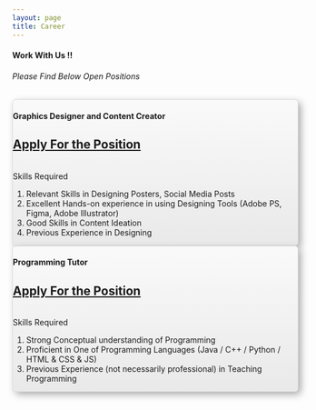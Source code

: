 ```yaml
---
layout: page
title: Career
---
```


<div class="container">
	<div class="row">
		<div class="col-md-12 col-sm-12 col-xs-12 text-center">
            <h4>Work With Us !!</h4>
            <h6>Please Find Below Open Positions</h6>
        </div>
    </div>
	<div class="row">
		<div class="col-sm-6 col-md-6 d-flex align-items-stretch">
            <div class="card text-center" style="box-shadow: 5px 5px 14px -1px #a3a3a3; background:linear-gradient(to bottom, #f9f9f9 5%, #e9e9e9 100%); background-color:#f9f9f9; border-radius:6px; border:1px solid #dcdcdc;">
				<!-- Card content -->
				<div class="card-body">
				<!-- Title -->
				<h4 class="card-title"><strong>Graphics Designer and Content Creator</strong></h4>
				<!-- Text -->
				<p class="card-text"><a href="https://docs.google.com/forms/d/e/1FAIpQLSesAyuZYo3Nl5FZ8m7EzzIy93EhCNCe0n744YIllshJdcoyIg/viewform?usp=sf_link"><h2>Apply For the Position</h2></a>
                <br>
                Skills Required
                <br>
                <ol>
                    <li> Relevant Skills in Designing Posters, Social Media Posts </li>
                    <li> Excellent Hands-on experience in using Designing Tools (Adobe PS, Figma, Adobe Illustrator) </li>
                    <li> Good Skills in Content Ideation </li>
                    <li> Previous Experience in Designing </li>
                </ol>
				</div>
			</div>			
		</div>
		<div class="col-sm-6 col-md-6 d-flex align-items-stretch">
			<div class="card text-center" style="box-shadow: 5px 5px 14px -1px #a3a3a3; background:linear-gradient(to bottom, #f9f9f9 5%, #e9e9e9 100%); background-color:#f9f9f9; border-radius:6px; border:1px solid #dcdcdc;">
				<!-- Card content -->
				<div class="card-body">
				<!-- Title -->
				<h4 class="card-title"><strong>Programming Tutor</strong></h4>
				<!-- Text -->
				<p class="card-text"><a href="https://docs.google.com/forms/d/e/1FAIpQLSesAyuZYo3Nl5FZ8m7EzzIy93EhCNCe0n744YIllshJdcoyIg/viewform?usp=sf_link"><h2>Apply For the Position</h2></a>
                <br>
                Skills Required
                <br>
                <ol>
                    <li> Strong Conceptual understanding of Programming </li>
                    <li> Proficient in One of Programming Languages (Java / C++ / Python / HTML & CSS & JS)
                    <li> Previous Experience (not necessarily professional) in Teaching Programming </li>
                </ol>
				</div>
			</div>			
		</div>
	</div>
</div>
